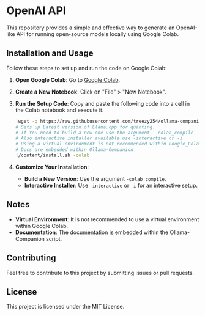 # OpenAI API

This repository provides a simple and effective way to generate an OpenAI-like API for running open-source models locally using Google Colab.

## Installation and Usage

Follow these steps to set up and run the code on Google Colab:

1. **Open Google Colab**: Go to [Google Colab](https://colab.research.google.com/).

2. **Create a New Notebook**: Click on "File" > "New Notebook". 

3. **Run the Setup Code**: Copy and paste the following code into a cell in the Colab notebook and execute it. 
 
    ```bash
    !wget -q https://raw.githubusercontent.com/treezy254/ollama-companion/master/install.sh && sudo chmod +x install.sh 2>&1 /dev/null
    # Sets up Latest version of Llama.cpp for quanting.
    # If You need to build a new one use the argument `-colab_compile`
    # Also interactive installer available use -interactive or -i
    # Using a virtual environment is not recommended within Google_Colab
    # Docs are embedded within Ollama-Companion
    !/content/install.sh -colab
    ```

4. **Customize Your Installation**:
    - **Build a New Version**: Use the argument `-colab_compile`.
    - **Interactive Installer**: Use `-interactive` or `-i` for an interactive setup.

## Notes

- **Virtual Environment**: It is not recommended to use a virtual environment within Google Colab.
- **Documentation**: The documentation is embedded within the Ollama-Companion script.

## Contributing

Feel free to contribute to this project by submitting issues or pull requests.

## License

This project is licensed under the MIT License.


